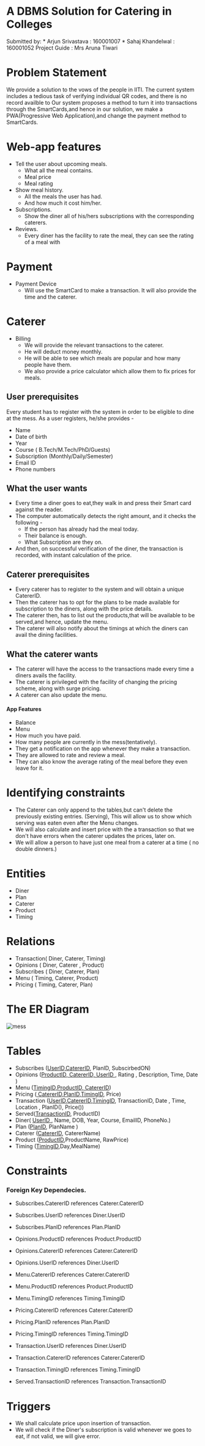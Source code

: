 # A DBMS Solution for Catering in Colleges
Submitted by:
    * Arjun Srivastava : 160001007
    * Sahaj Khandelwal : 160001052
Project Guide : Mrs Aruna Tiwari

# Problem Statement 
We provide a solution to the vows of the people in IITI.
The current system includes a tedious task of verifying individual QR codes, and there is no record availble to 
Our system proposes a method to turn it into transactions through the SmartCards,and hence in our solution, we make a PWA(Progressive Web Application),and change the payment method to SmartCards.

# Web-app  features
* Tell the user about upcoming meals.
    * What all the meal contains.
    * Meal price
    * Meal rating
* Show meal history.
    * All the meals the user has had.
    * And how much it cost him/her.
* Subscriptions.
	* Show the diner all of his/hers subscriptions with the corresponding caterers.
* Reviews.
	* Every diner has the facility to rate the meal, they can see the rating of a meal with 

# Payment
* Payment Device
    * Will use the SmartCard to make a transaction. It will also provide the time and the caterer.

# Caterer
* Billing
    * We will provide the relevant transactions to the caterer.
    * He will deduct money monthly.
    * He will be able to see which meals are popular and how many people have them.
    * We also provide a price calculator which allow them to fix prices for meals.



## User prerequisites  
Every student has to register with the system in order to be eligible to dine at the mess.
As a user registers, he/she provides - 
* Name 
* Date of birth 
* Year
* Course ( B.Tech/M.Tech/PhD/Guests)
* Subscription (Monthly/Daily/Semester)
* Email ID
* Phone numbers

## What the user wants
* Every time a diner goes to eat,they walk in and press their Smart card against the reader.
* The computer automatically detects the right amount, and it checks the following -
    * If the person has already had the meal today.
    * Their balance is enough.
    * What Subscription are they on.
* And then, on successful verification of the diner, the transaction is recorded, with instant calculation of the price.

## Caterer prerequisites 
* Every caterer has to register to the system and will obtain a unique CatererID.
* Then the caterer has to opt for the plans to be made available for subscription to the diners, along with the price details.
* The caterer then, has to list out the products,that will be available to be served,and hence, update the menu.
* The caterer will also notify about the timings at which the diners can avail the dining facilities.

## What the caterer wants 
* The caterer will have the access to the transactions made every time a diners avails the facility.
* The caterer is privileged with the facility of changing the pricing scheme, along with surge pricing.
* A caterer can also update the menu.

#### App Features

* Balance
* Menu
* How much you have paid.
* How many people are currently in the mess(tentatively).
* They get a notification on the app whenever they make a transaction.
* They are allowed to rate and review a meal. 
* They can also know the average rating of the meal before they even leave for it.

# Identifying constraints
* The Caterer can only append to the tables,but can't delete the previously existing entries. (Serving), This will allow us to show
which serving was eaten even after the Menu changes.
* We will also calculate and insert price with the a transaction so that we don't have errors when the caterer updates the prices, later on.
* We will allow a person to have just one meal from a caterer at a time ( no double dinners.)

# Entities


* Diner 
* Plan 
* Caterer 
* Product 
* Timing 

# Relations

* Transaction( Diner, Caterer, Timing)
* Opinions    ( Diner, Caterer , Product)
* Subscribes ( Diner, Caterer, Plan)
* Menu       ( Timing, Caterer, Product)
* Pricing    ( Timing, Caterer, Plan)

# The ER Diagram
![mess](final_blah.png)

# Tables
* Subscribes (<u>UserID,CatererID</u>, PlanID, SubscirbedON)
* Opinions (<u>ProductID, CatererID, UserID </u>, Rating , Description, Time, Date )
* Menu (<u>TimingID,ProductID, CatererID</u>)
* Pricing (<u> CatererID,PlanID,TimingID</u>, Price)
* Transaction (<u>UserID,CatererID,TimingID</u>, TransactionID, Date , Time, Location , PlanID(), Price())
* Served(<u>TransactionID</u>, ProductID)
* Diner( <u> UserID </u>, Name, DOB, Year, Course, EmailID, PhoneNo.)
* Plan (<u>PlanID</u>, PlanName )
* Caterer (<u>CatererID</u>, CatererName)
* Product (<u>ProductID</u>,ProductName, RawPrice)
* Timing (<u>TimingID</u>,Day,MealName)


# Constraints

### Foreign Key Dependecies.
* Subscribes.CatererID references Caterer.CatererID
* Subscribes.UserID references Diner.UserID
* Subscribes.PlanID references Plan.PlanID

* Opinions.ProductID references Product.ProductID
* Opinions.CatererID references Caterer.CatererID
* Opinions.UserID references Diner.UserID

* Menu.CatererID references Caterer.CatererID
* Menu.ProductID references Product.ProductID
* Menu.TimingID references Timing.TimingID

* Pricing.CatererID references Caterer.CatererID
* Pricing.PlanID references Plan.PlanID
* Pricing.TimingID references Timing.TimingID  

* Transaction.UserID references Diner.UserID
* Transaction.CatererID references Caterer.CatererID
* Transaction.TimingID references Timing.TimingID  

* Served.TransactionID references Transaction.TransactionID

# Triggers
* We shall calculate price upon insertion of transaction.
* We will check if the Diner's subscription is valid whenever we goes to eat, if not valid, we will give error.
